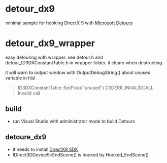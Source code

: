 # detour_dx9
minimal sample for hooking DirectX 9 with [Microsoft Detours](https://github.com/microsoft/Detours)

# detour_dx9_wrapper
easy detouring with wrapper. see detour.h and detour_ID3DXConstantTable.h in wrapper folder. it clears when destructing

it will warn to output window with OutputDebugString() about unused variable in hlsl

> ID3DXConstantTable::SetFloat("unused") D3DERR_INVALIDCALL: Invalid call

## build
* run Visual Studio with administrator mode to build Detours

## detoure_dx9
* it needs to install [DirectX9 SDK](https://www.microsoft.com/en-us/download/details.aspx?id=6812)
* IDirect3DDevice9::EndScene() is hooked by Hooked_EndScene()
